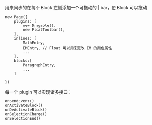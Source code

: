用来同步的在每个 Block 左侧添加一个可拖动的 | bar，使 Block 可以拖动

```
new Page({
    plugins: [
        new Dragable(),
        new FloatToolbar(),
    ],
    inlines: [
        MathEntry,
        EMEntry, // Float 可以用来更改 EM 的颜色属性
        ...
    ],
    blocks:[
        ParagraphEntry,
        ...
    ]

})
```

每一个 plugin 可以实现诸多接口：

```
onSendEvent()
onActivateBlock()
onDeActivateBlock()
onSelectionChange()
onSelectionEnd()

```
